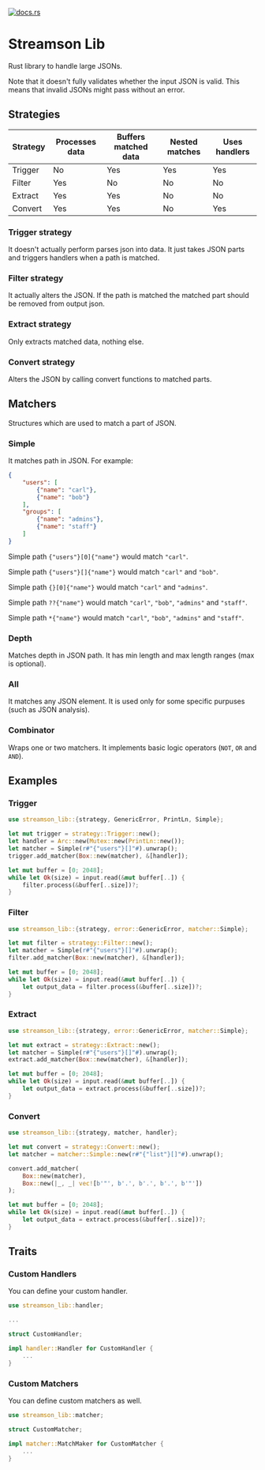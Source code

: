 [![docs.rs](https://docs.rs/streamson-lib/badge.svg)](https://docs.rs/streamson-lib)

# Streamson Lib

Rust library to handle large JSONs.

Note that it doesn't fully validates whether the input JSON is valid.
This means that invalid JSONs might pass without an error.

## Strategies

| Strategy | Processes data | Buffers matched data | Nested matches | Uses handlers |
| -------- | -------------- | -------------------- | -------------- | ------------- |
| Trigger  | No             | Yes                  | Yes            | Yes           |
| Filter   | Yes            | No                   | No             | No            |
| Extract  | Yes            | Yes                  | No             | No            |
| Convert  | Yes            | Yes                  | No             | Yes           |


### Trigger strategy

It doesn't actually perform parses json into data. It just takes JSON parts and triggers handlers when a path is matched.


### Filter strategy

It actually alters the JSON. If the path is matched the matched part should be removed from output json.


### Extract strategy

Only extracts matched data, nothing else.


### Convert strategy

Alters the JSON by calling convert functions to matched parts.


## Matchers

Structures which are used to match a part of JSON.

### Simple

It matches path in JSON. For example:
```json
{
	"users": [
		{"name": "carl"},
		{"name": "bob"}
	],
	"groups": [
		{"name": "admins"},
		{"name": "staff"}
	]
}
```
Simple path `{"users"}[0]{"name"}` would match `"carl"`.

Simple path `{"users"}[]{"name"}` would match `"carl"` and `"bob"`.

Simple path `{}[0]{"name"}` would match `"carl"` and `"admins"`.

Simple path `??{"name"}` would match `"carl"`, `"bob"`, `"admins"` and `"staff"`.

Simple path `*{"name"}` would match `"carl"`, `"bob"`, `"admins"` and `"staff"`.


### Depth

Matches depth in JSON path. It has min length and max length ranges (max is optional).


### All

It matches any JSON element.
It is used only for some specific purpuses (such as JSON analysis).


### Combinator

Wraps one or two matchers. It implements basic logic operators (`NOT`, `OR` and `AND`).


## Examples
### Trigger
```rust
use streamson_lib::{strategy, GenericError, PrintLn, Simple};

let mut trigger = strategy::Trigger::new();
let handler = Arc::new(Mutex::new(PrintLn::new());
let matcher = Simple(r#"{"users"}[]"#).unwrap();
trigger.add_matcher(Box::new(matcher), &[handler]);

let mut buffer = [0; 2048];
while let Ok(size) = input.read(&mut buffer[..]) {
	filter.process(&buffer[..size])?;
}
```

### Filter
```rust
use streamson_lib::{strategy, error::GenericError, matcher::Simple};

let mut filter = strategy::Filter::new();
let matcher = Simple(r#"{"users"}[]"#).unwrap();
filter.add_matcher(Box::new(matcher), &[handler]);

let mut buffer = [0; 2048];
while let Ok(size) = input.read(&mut buffer[..]) {
	let output_data = filter.process(&buffer[..size])?;
}
```

### Extract
```rust
use streamson_lib::{strategy, error::GenericError, matcher::Simple};

let mut extract = strategy::Extract::new();
let matcher = Simple(r#"{"users"}[]"#).unwrap();
extract.add_matcher(Box::new(matcher), &[handler]);

let mut buffer = [0; 2048];
while let Ok(size) = input.read(&mut buffer[..]) {
	let output_data = extract.process(&buffer[..size])?;
}
```

### Convert
```rust
use streamson_lib::{strategy, matcher, handler};

let mut convert = strategy::Convert::new();
let matcher = matcher::Simple::new(r#"{"list"}[]"#).unwrap();

convert.add_matcher(
	Box::new(matcher),
	Box::new(|_, _| vec![b'"', b'.', b'.', b'.', b'"'])
);

let mut buffer = [0; 2048];
while let Ok(size) = input.read(&mut buffer[..]) {
	let output_data = extract.process(&buffer[..size])?;
}
```


## Traits
### Custom Handlers
You can define your custom handler.
```rust
use streamson_lib::handler;

...

struct CustomHandler;

impl handler::Handler for CustomHandler {
	...
}

```

### Custom Matchers
You can define custom matchers as well.
```rust
use streamson_lib::matcher;

struct CustomMatcher;

impl matcher::MatchMaker for CustomMatcher {
	...
}
```

